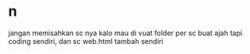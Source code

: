 # n
jangan memisahkan sc nya kalo mau 
di vuat folder per sc buat ajah tapi
coding sendiri, dan sc web.html tambah sendiri 
